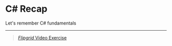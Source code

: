 # C# Recap

Let's remember C# fundamentals

---

> [*Flipgrid* Video Exercise](https://github.com/rstropek/htl-leo-csharp-4/blob/master/exercises/0010-cs-fundamentals/readme.md)
